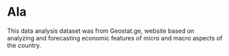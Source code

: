 # AIa

This data analysis dataset was from Geostat.ge, website based on analyzing and forecasting economic features of micro and macro aspects of the country.

